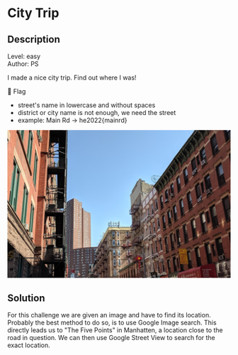 # City Trip

## Description
Level: easy<br/>
Author: PS

I made a nice city trip. Find out where I was!

🚩 Flag
- street's name in lowercase and without spaces
- district or city name is not enough, we need the street
- example: Main Rd -> he2022{mainrd}

![](citytrip.jpg)

## Solution

For this challenge we are given an image and have to find its location. Probably the best method to do so, is to use
Google Image search. This directly leads us to "The Five Points" in Manhatten, a location close to the road in question.
We can then use Google Street View to search for the exact location.

